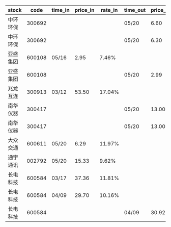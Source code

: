 |stock|code|time_in|price_in|rate_in|time_out|price_out|rate_out|person|
|---|---|---|---|---|---|---|---|---|
|中环环保|300692||||05/20|6.60|2.15%|王军|
|中环环保|300692||||05/20|6.30|2.05%|王军|
|亚盛集团|600108|05/16|2.95|7.46%||||张浩|
|亚盛集团|600108||||05/20|2.99|7.53%|张浩|
|兆龙互连|300913|03/12|53.50|17.04%||||张浩|
|南华仪器|300417||||05/20|13.00|4.25%|王军|
|南华仪器|300417||||05/20|13.00|8.44%|王军|
|大众交通|600611|05/20|6.29|11.97%||||张浩|
|通宇通讯|002792|05/20|15.33|9.62%||||张浩|
|长电科技|600584|03/17|37.36|11.81%||||张浩|
|长电科技|600584|04/09|29.70|10.16%||||张浩|
|长电科技|600584||||04/09|30.92|10.41%|张浩|
